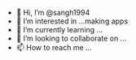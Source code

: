 - 👋 Hi, I’m @sangh1994
- 👀 I’m interested in ...making apps
- 🌱 I’m currently learning ...
- 💞️ I’m looking to collaborate on ...
- 📫 How to reach me ...

<!---
sangh1994/sangh1994 is a ✨ special ✨ repository because its `README.md` (this file) appears on your GitHub profile.
You can click the Preview link to take a look at your changes.
--->
